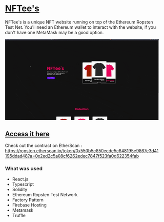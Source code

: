 # [NFTee's](https://nftees.web.app/ "Homepage")

NFTee's is a unique NFT website running on top of the Ethereum Ropsten Test Net. You'll need an Ethereum wallet to interact with the website, if you don't have one MetaMask may be a good option.

<p align="center">
  <img src="./demo.gif">
</p>

## [Access it here](https://nftees.web.app/ "Homepage")

Check out the contract on EtherScan : https://ropsten.etherscan.io/token/0x550b5c850ecde5c848195e9867e3d41195ddad48?a=0x2ed2c5a08cf6262edec7847f523fa0d622354fab

### What was used

- React.js
- Typescript
- Solidity
- Ethereum Ropsten Test Network
- Factory Pattern
- Firebase Hosting
- Metamask
- Truffle
